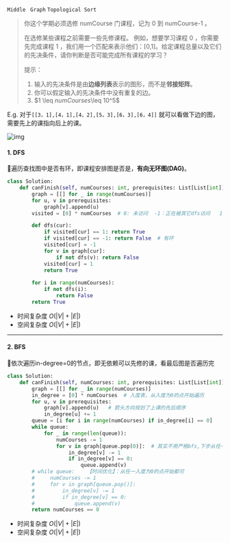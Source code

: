 `Middle `   `Graph`  `Topological Sort`

> 你这个学期必须选修 numCourse 门课程，记为 0 到 numCourse-1 。
>
>在选修某些课程之前需要一些先修课程。 例如，想要学习课程 0 ，你需要先完成课程 1 ，我们用一个匹配来表示他们：[0,1]。给定课程总量以及它们的先决条件，请你判断是否可能完成所有课程的学习？
>
>提示：
>
>1. 输入的先决条件是由**边缘列表**表示的图形，而不是**邻接矩阵**。
>2. 你可以假定输入的先决条件中没有重复的边。
>3. $1 \leq $numCourses$\leq 10^5$

E.g. 对于`[[3，1],[4，1],[4，2],[5，3],[6，3],[6，4]]` 就可以看做下边的图，需要先上的课指向后上的课。

![img](https://windliang.oss-cn-beijing.aliyuncs.com/207_2.jpg)

#### 1. DFS

:thinking:遍历查找图中是否有环，即课程安排图是否是，**有向无环图(DAG)**。

```python
class Solution:
    def canFinish(self, numCourses: int, prerequisites: List[List[int]]) -> bool:
        graph = [[] for _ in range(numCourses)]
        for u, v in prerequisites:
            graph[v].append(u)
        visited = [0] * numCourses  # 0: 未访问  -1：正在被其它dfs访问   1：已经被访问过

        def dfs(cur):
            if visited[cur] == 1: return True
            if visited[cur] == -1: return False  # 有环
            visited[cur] = -1
            for v in graph[cur]:
                if not dfs(v): return False
            visited[cur] = 1
            return True
        
        for i in range(numCourses):
            if not dfs(i):
                return False
        return True
```

- 时间复杂度 $O(|V|+|E|)$
- 空间复杂度 $O(|V|+|E|)$

---

#### 2. BFS

:thinking:依次遍历in-degree=0的节点，即无依赖可以先修的课，看最后图是否遍历完

```python
class Solution:
    def canFinish(self, numCourses: int, prerequisites: List[List[int]]) -> bool:
        graph = [[] for _ in range(numCourses)]
        in_degree = [0] * numCourses  # 入度表，从入度为0的点开始遍历
        for u, v in prerequisites:
            graph[v].append(u)   # 箭头方向规划了上课的先后顺序
            in_degree[u] += 1
        queue = [i for i in range(numCourses) if in_degree[i] == 0] 
        while queue:
            for _ in range(len(queue)):
                numCourses -= 1
                for v in graph[queue.pop(0)]:  # 其实不用严格bfs,下步从任一入度为0的点开始都可
                    in_degree[v] -= 1
                    if in_degree[v] == 0:
                        queue.append(v)
        # while queue:    【时间优化】：从任一入度为0的点开始都可
        #     numCourses -= 1
        #     for v in graph[queue.pop()]:
        #         in_degree[v] -= 1
        #         if in_degree[v] == 0:
        #             queue.append(v)
        return numCourses == 0
```

- 时间复杂度 $O(|V|+|E|)$
- 空间复杂度 $O(|V|+|E|)$

